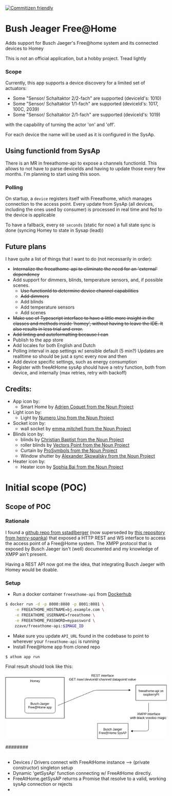 [![Commitizen friendly](https://img.shields.io/badge/commitizen-friendly-brightgreen.svg)](http://commitizen.github.io/cz-cli/)

# Bush Jeager Free@Home

Adds support for Busch Jaeger's Free@home system and its connected devices to Homey

This is not an official application, but a hobby project. Tread lightly


### Scope
Currently, this app supports a device discovery for a limited set of actuators:

- Some "Sensor/ Schaltaktor 2/2-fach" are supported (deviceId's: 1010)
- Some "Sensor/ Schaltaktor 1/1-fach" are supported (deviceId's: 1017, 100C, 2039)
- Some "Sensor/ Schaltaktor 2/1-fach" are supported (deviceId's: 1019)
    
with the capability of turning the actor 'on' and 'off'.

For each device the name will be used as it is configured in the SysAp.

## Using functionId from SysAp
There is an MR in freeathome-api to expose a channels functionId. This allows to not have to parse deviceIds and 
having to update those every few months. I'm planning to start using this soon. 

### Polling

On startup, a `device` registers itself with Freeathome, which manages connection to the access point.
Every update from SysAp (all devices, including the ones used by consumer) is processed in real time and fed to the device is applicable

To have a fallback, every `60 seconds` (static for now) a full state sync is done (syncing Homey to state in Sysap (lead))

## Future plans
I have quite a list of things that I want to do (not necessarily in order):

- ~~Internalize the freeathome-api to eliminate the need for an 'external' dependency~~
- Add support for dimmers, blinds, temperature sensors, and, if possible scenes.
    - ~~Use functionId to determine device channel capabilities~~
    - ~~Add dimmers~~
    - Add blinds
    - Add temperature sensors
    - Add scenes
- ~~Make use of Typescript interface to have a little more insight in the classes and methods inside 'homey',
without having to leave the IDE. It also results in less trial and error.~~
- ~~Add linting and autoformatting because I can~~
- Publish to the app store
- Add locales for both English and Dutch
- Polling interval in app settings w/ sensible default (5 min?) Updates are realltime so should be just a sync every now and then
- Add device specific settings, such as energy consumption
- Register with freeAtHome sysAp should have a retry function, both from device, and internally (max retries, retry with backoff)
    
## Credits:

* App icon by:
    * Smart Home by [Adrien Coquet from the Noun Project](https://thenounproject.com/search/?q=2690287&i=2690287) 
* Light icon by:
    * Light by [Numero Uno from the Noun Project](https://thenounproject.com/search/?q=1754118&i=1754118)
* Socket icon by:
    * wall socket by [emma mitchell from the Noun Project](https://thenounproject.com/search/?q=1644271&i=1644271)
* Blinds icon by:
    * blinds by [Christian Baptist from the Noun Project](https://thenounproject.com/search/?q=blinds&i=1977747)
    * roller blinds by [Vectors Point from the Noun Project](https://thenounproject.com/search/?q=blinds&i=3189561)
    * Curtain by [ProSymbols from the Noun Project](https://thenounproject.com/search/?q=curtain&i=2423823)
    * Window shutter by [Alexander Skowalsky from the Noun Project](https://thenounproject.com/search/?q=%20window%20shutter&i=760089)
* Heater icon by:
    * Heater icon by [Sophia Bai from the Noun Project](https://thenounproject.com/search/?q=heat&i=1913765)    


# Initial scope (POC)

## Scope of POC 

### Rationale

I found a [github repo from sstadlberger](https://github.com/sstadlberger/home) (now superseded
by [this repository from henry-spanka](https://github.com/henry-spanka/freeathome-api)) that exposed a 
HTTP REST and WS interface to access the access point of a Free@Home system. The XMPP protocol
that is exposed by Busch Jaeger isn't (well) documented and my knowledge of XMPP ain't present.

Having a REST API now  got me the idea, that integrating Busch Jaeger with Homey would be doable.

### Setup

- Run a docker container `freeathome-api` from  [Dockerhub](https://hub.docker.com/r/zzave/freeathome-api/tags)
```bash
$ docker run -d -p 8000:8080 -p 8001:8081 \
    -e FREEATHOME_HOSTNAME=bj.example.com \
    -e FREEATHOME_USERNAME=freeathome \
    -e FREEATHOME_PASSWORD=mypassword \
    zzave/freeathome-api:$IMAGE_ID
```
- Make sure you update `API_URL` found in the codebase to point to wherever your `freeathome-api` is running
- Install Free@Home app from cloned repo
```bash
$ athom app run
```

Final result should look like this:

![Connections](docs/landscape.png)

########

## 

- Devices / Drivers connect with FreeAtHome instance --> (private constructor) singleton setup
- Dynamic 'getSysAp' function connecting w/ FreeAtHome directly.
- FreeAtHome.getSysAP returns a Promise that resolve to a valid, working sysAp connection or rejects
-   